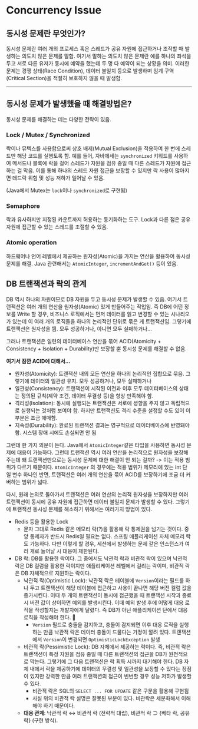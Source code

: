 # Concurrency Issue

## 동시성 문제란 무엇인가?

동시성 문제란 여러 개의 프로세스 혹은 스레드가 공유 자원에 접근하거나 조작할 때 발생하는 의도치 않은 문제를 말함. 여기서 말하는 의도치 않은 문제란 예를 하나의 좌석을 두고 서로 다른 유저가 동시에 예약을 했는데 두 명 다 예약이 되는 상황을 의미. 이러한 문제는 경쟁 상태(Race Condition), 데이터 불일치 등으로 발생하며 임계 구역(Critical Section)을 적절히 보호하지 않을 때 발생함.

---
## 동시성 문제가 발생했을 때 해결방법은?

동시성 문제를 해결하는 데는 다양한 전략이 있음.

### Lock / Mutex / Synchronized
락이나 뮤텍스를 사용함으로써 상호 배제(Mutual Exclusion)을 적용하여 한 번에 스레드만 해당 코드를 실행토록 함. 예를 들어, 자바에세는 `synchronized` 키워드를 사용하여 메서드나 블록에 락을 걸어 스레드가 자원을 점유 중일 때 다른 스레드가 자원에 접근하는 걸 막음. 이를 통해 하나의 스레드 자원 접근을 보장할 수 있지만 락 사용이 많아지면 데드락 위험 및 성능 저하가 일어날 수 있음. 

(Java에서 Mutex는 `lock`이나 `synchronized`로 구현됨)

### Semaphore
락과 유사하지만 지정된 카운트까지 허용하는 동기화하는 도구. Lock과 다른 점은 공유 자원에 접근할 수 있는 스레드를 조절할 수 있음. 

### Atomic operation
하드웨어나 언어 레벨에서 제공하는 원자성(Atomic)을 가지는 연산을 활용하여 동시성 문제를 해결. Java 관련해서는  `AtomicInteger`, `incrementAndGet()` 등이 있음.


## DB 트랜잭션과 락의 관계
DB 역시 하나의 자원이므로 DB 자원을 두고 동시성 문제가 발생할 수 있음. 여기서 트랜잭션은 여러 개의 연산을 원자성(Atomic) 있게 만들어주는 작업임. 즉 DB에 어떤 정보를 Write 할 경우, 비즈니스 로직에서는 먼저 데이터를 읽고 변경할 수 있는 시나리오가 있는데 이 여러 개의 로직들을 하나의 논리적인 단위로 묶은 게 트랜잭션임. 그렇기에 트랜잭션은 원자성을 띔. 모두 성공하거나, 아니면 모두 실패하거나... 

그러나 트랜잭션은 일련의 데이터베이스 연산을 묶어 ACID(Atomicity + Consistency + Isolation + Durability)만 보장할 뿐 동시성 문제를 해결할 수 없음. 

**여기서 잠깐 ACID에 대해서...**
* 원자성(Atomicity): 트랜잭션 내의 모든 연산을 하나의 논리적인 집합으로 묶음. 그렇기에 데이터의 일관성 유지. 모두 성공하거나, 모두 실패하거나
* 일관성(Consistency): 트랜잭션이 시작된 이전과 이후 모두 데이터베이스의 상태는 정의된 규칙(제약 조건, 데이터 무결성 등)을 항상 만족해야 함.
* 격리성(Isolation): 동시에 실행되는 트랜잭션은 서로에 셩향을 주지 않고 독립적으로 실행되는 것처럼 보여야 함. 하지만 트랜잭션도 격리 수준을 설정할 수도 있어 이 부분은 조금 애매함.
* 지속성(Durability): 완료된 트랜잭션 결과는 영구적으로 데이터베이스에 반영돼야 함. 시스템 장애 시에도 손실되면 안 됨

그런데 한 가지 의문이 든다. Java에서 `AtomicInteger`같은 타입을 사용하면 동시성 문제에 대응이 가능하다. 그런데 트랜잭션 역시 여러 연산을 논리적으로 원자성을 보장해주는데 왜 트랜잭션만으로는 동시성 문제에 대한 해결이 안 되는 걸까?
-> 이는 적용 범위가 다르기 때문이다. `AtomicInteger` 의 경우에는 적용 범위가 메모리에 있는 int 단일 변수 하나인 반면, 트랜잭션은 여러 개의 연산을 묶어 ACID를 보장하기에 조금 더 커버하는 범위가 넓다.

다시, 원래 논의로 돌아가서 트랜잭션은 여러 연산의 논리적 원자성을 보장하지만 여러 트랜잭션이 동시에 공유 자원에 접근하면 데이터 불일치 문제가 발생할 수 있다. 그렇기에 트랜잭션 동시성 문제를 해소하기 위해서는 여러가지 방법이 있다.
* Redis 등을 활용한 Lock
	* 문자 그대로 Redis 같은 메모리 락(?)을 활용해 락 통제권을 넘기는 것이다. 중앙 통제자가 반드시 Redis일 필요는 없다. 스프링 애플리케이션 자체 메모리 락도 가능하다. 다만 이렇게 할 경우, 세션에서 발생하는 문제 같은 인스턴스가 여러 개로 늘어날 시 대응이 제한된다.
* DB 락: DB를 활용한 락이다. 그 중에서도 낙관적 락과 비관적 락이 있으며 낙관적 락은 DB 컬럼을 활용한 락이지만 애플리케이션 레벨에서 걸리는 락이며, 비관적 락은 DB 자체적으로 지원하는 락이다.
	* 낙관적 락(Optimistic Lock): 낙관적 락은 테이블에 `Version`이라는 필드를 하나 두고 트랜잭션이 해당 테이블에 접근하고 사용이 끝나면 해당 버전 컬럼 값을 증가시킨다. 이때 두 개의 트랜잭션이 동시에 접근했을 때 트랜잭션 시작과 종료 시 버전 값이 상이하면 예외를 발생시킨다. 이때 예외 발생 후에 어떻게 대응 로직을 작성할지는 개발자에게 달렸다. 즉 DB가 아닌 애플리케이션 단에서 대응 로직을 작성해야 한다. 
		* `Version` 필드로 충돌을 감지하고, 충돌이 감지되면 이후 대응 로직을 실행하는 만큼 낙관적 락은 데이터 충돌이 드물다는 가정이 깔려 있다. 트랜잭션에서 `Version`이 변경되면  `OptimisticLockException` 발생
	* 비관적 락(Pessimistic Lock): DB 자체에서 제공하는 락이다. 즉, 비관적 락은 트랜잭션이 특정 자원을 점유 중일 때 다른 트랜잭션의 접근을 DB가 원천적으로 막는다. 그렇기에 그 다음 트랜잭션은 락 획득 시까지 대기해야 한다. DB 자체 내에서 락을 제공하기에 데이터의 무결성 및 일관성을 보장할 수 있다는 장점이 있지만 강력한 만큼 여러 트랜잭션의 접근이 빈번할 경우 성능 저하가 발생할 수 있다.
		* 비관적 락은 SQL의 `SELECT ... FOR UPDATE` 같은 구문을 활용해 구현됨
		* 사실 위의 비관적 락 설명은 잘못된 부분이 있다. 비관락은 세분화해서 이해해야 하기 때문이다. 
	* **대응 관계**: 낙관적 락 ↔ 비관적 락 (전략적 대립), 비관적 락 ⊃ {베타 락, 공유 락} (구현 방식).